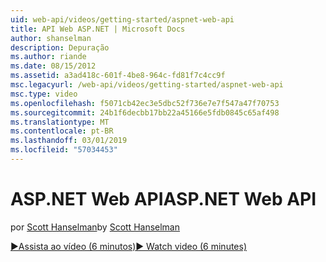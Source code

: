 ```yaml
---
uid: web-api/videos/getting-started/aspnet-web-api
title: API Web ASP.NET | Microsoft Docs
author: shanselman
description: Depuração
ms.author: riande
ms.date: 08/15/2012
ms.assetid: a3ad418c-601f-4be8-964c-fd81f7c4cc9f
msc.legacyurl: /web-api/videos/getting-started/aspnet-web-api
msc.type: video
ms.openlocfilehash: f5071cb42ec3e5dbc52f736e7e7f547a47f70753
ms.sourcegitcommit: 24b1f6decbb17bb22a45166e5fdb0845c65af498
ms.translationtype: MT
ms.contentlocale: pt-BR
ms.lasthandoff: 03/01/2019
ms.locfileid: "57034453"
---
```

<a name="aspnet-web-api"></a><span data-ttu-id="0dafb-103">ASP.NET Web API</span><span class="sxs-lookup"><span data-stu-id="0dafb-103">ASP.NET Web API</span></span>
====================
<span data-ttu-id="0dafb-104">por [Scott Hanselman](https://github.com/shanselman)</span><span class="sxs-lookup"><span data-stu-id="0dafb-104">by [Scott Hanselman](https://github.com/shanselman)</span></span>

[<span data-ttu-id="0dafb-105">&#9654;Assista ao vídeo (6 minutos)</span><span class="sxs-lookup"><span data-stu-id="0dafb-105">&#9654; Watch video (6 minutes)</span></span>](https://channel9.msdn.com/Blogs/ASP-NET-Site-Videos/aspnet-web-api)
